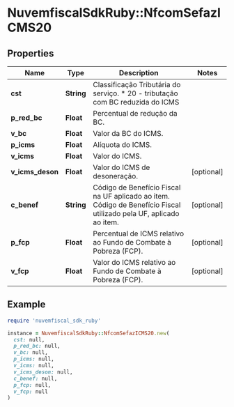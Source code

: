 # NuvemfiscalSdkRuby::NfcomSefazICMS20

## Properties

| Name | Type | Description | Notes |
| ---- | ---- | ----------- | ----- |
| **cst** | **String** | Classificação Tributária do serviço.  * 20 - tributação com BC reduzida do ICMS |  |
| **p_red_bc** | **Float** | Percentual de redução da BC. |  |
| **v_bc** | **Float** | Valor da BC do ICMS. |  |
| **p_icms** | **Float** | Alíquota do ICMS. |  |
| **v_icms** | **Float** | Valor do ICMS. |  |
| **v_icms_deson** | **Float** | Valor do ICMS de desoneração. | [optional] |
| **c_benef** | **String** | Código de Benefício Fiscal na UF aplicado ao item.  Código de Benefício Fiscal utilizado pela UF, aplicado ao  item. | [optional] |
| **p_fcp** | **Float** | Percentual de ICMS relativo ao Fundo de Combate à Pobreza (FCP). | [optional] |
| **v_fcp** | **Float** | Valor do ICMS relativo ao Fundo de Combate à Pobreza (FCP). | [optional] |

## Example

```ruby
require 'nuvemfiscal_sdk_ruby'

instance = NuvemfiscalSdkRuby::NfcomSefazICMS20.new(
  cst: null,
  p_red_bc: null,
  v_bc: null,
  p_icms: null,
  v_icms: null,
  v_icms_deson: null,
  c_benef: null,
  p_fcp: null,
  v_fcp: null
)
```

